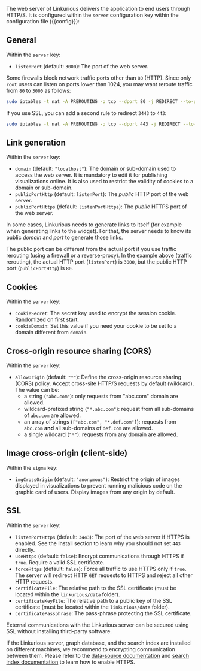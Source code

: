 The web server of Linkurious delivers the application to end users through HTTP/S.
It is configured within the `server` configuration key within the configuration 
file ({{config}}):

## General 

Within the `server` key:

- `listenPort` (default: `3000`): The port of the web server. 

Some firewalls block network traffic ports other than `80` (HTTP).
Since only `root` users can listen on ports lower than 1024,
you may want reroute traffic from `80` to `3000` as follows:
```sh
sudo iptables -t nat -A PREROUTING -p tcp --dport 80 -j REDIRECT --to-port 3000
```

If you use SSL, you can add a second rule to redirect `3443` to `443`:
```sh
sudo iptables -t nat -A PREROUTING -p tcp --dport 443 -j REDIRECT --to-port 3443
```

## Link generation

Within the `server` key:

- `domain` (default: `"localhost"`): The domain or sub-domain used to access the web server.
   It is mandatory to edit it for publishing visualizations online.
   It is also used to restrict the validity of cookies to a domain or sub-domain.
- `publicPortHttp` (default: `listenPort`): The *public* HTTP port of the web server. 
- `publicPortHttps` (default: `listenPortHttps`): The *public* HTTPS port of the web server. 

In some cases, Linkurious needs to generate links to itself (for example
when generating links to the widget). For that, the server needs to know
its public *domain* and *port* to generate those links.

The public port can be different from the actual port if you use traffic rerouting
(using a firewall or a reverse-proxy). In the example above (traffic rerouting),
the actual HTTP port (`listenPort`) is `3000`, but the public HTTP port (`publicPortHttp`) 
is `80`.

## Cookies

Within the `server` key:

- `cookieSecret`: The secret key used to encrypt the session cookie. Randomized on first start.
- `cookieDomain`: Set this value if you need your cookie to be set fo a domain different from `domain`.

## Cross-origin resource sharing (CORS)

Within the `server` key:

- `allowOrigin` (default: `"*"`): Define the cross-origin resource sharing (CORS) policy. 
  Accept cross-site HTTP/S requests by default (wildcard). The value can be:
  - a string (`"abc.com"`): only requests from "abc.com" domain are allowed.
  - wildcard-prefixed string (`"*.abc.com"`): request from all sub-domains of `abc.com` are allowed.
  - an array of strings (`["abc.com", "*.def.com"]`): requests from `abc.com` **and** all sub-domains of `def.com` are allowed.
  - a single wildcard (`"*"`): requests from any domain are allowed.

## Image cross-origin (client-side)

Within the `sigma` key:

- `imgCrossOrigin` (default: `"anonymous"`): Restrict the origin of images 
   displayed in visualizations to prevent running malicious code on the graphic card of users.
   Display images from any origin by default.

## SSL

Within the `server` key:

- `listenPortHttps` (default: `3443`): The port of the web server if HTTPS is enabled. See the Install section to learn why you should not set `443` directly.
- `useHttps` (default: `false`): Encrypt communications through HTTPS if `true`. Require a valid SSL certificate.
- `forceHttps` (default: `false`): Force all traffic to use HTTPS only if `true`.
  The server will redirect HTTP `GET` requests to HTTPS and reject all other HTTP requests.
- `certificateFile`: The relative path to the SSL certificate (must be located within the `linkurious/data` folder).
- `certificateKeyFile`: The relative path to a public key of the SSL certificate (must be located within the `linkurious/data` folder).
- `certificatePassphrase`: The pass-phrase protecting the SSL certificate.

External communications with the Linkurious server can be secured using SSL
without installing third-party software.

If the Linkurious server, graph database, and the search index are installed on different machines, 
we recommend to encrypting communication between them. 
Please refer to the [data-source documentation](/configure-sources) and [search index documentation](/search) to
learn how to enable HTTPS.
